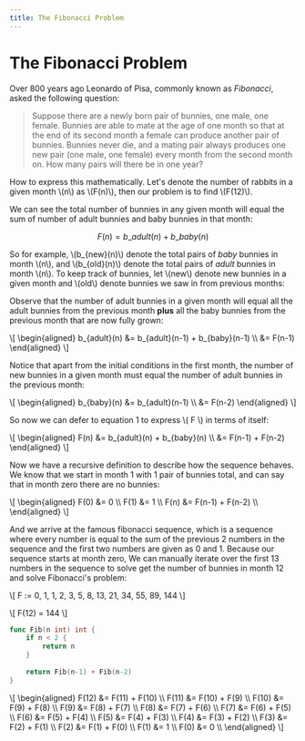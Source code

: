```yaml
---
title: The Fibonacci Problem
---
```


# The Fibonacci Problem

Over 800 years ago Leonardo of Pisa, commonly known as _Fibonacci_, asked the following question:

> Suppose there are a newly born pair of bunnies, one male, one female. Bunnies are able to mate at the age of one month so that at the end of its second month a female can produce another pair of bunnies. Bunnies never die, and a mating pair always produces one new pair (one male, one female) every month from the second month on. How many pairs will there be in one year?

How to express this mathematically. Let's denote the number of rabbits in a given month \\(n\\) as \\(F(n)\\), then our problem is to find \\(F(12)\\).

We can see the total number of bunnies in any given month will equal the sum of number of adult bunnies and baby bunnies in that month:

$$ F(n) = b\_{adult}(n) + b\_{baby}(n) $$

So for example, \\(b\_{new}(n)\\) denote the total pairs of *baby* bunnies in month \\(n\\), and \\(b\_{old}(n)\\) denote the total pairs of *adult* bunnies in month \\(n\\).
To keep track of bunnies, let \\(new\\) denote new bunnies in a given month and \\(old\\) denote bunnies we saw in from previous months:

Observe that the number of adult bunnies in a given month will equal all the adult bunnies from the previous month **plus** all the baby bunnies from the previous month that are now fully grown:

\\[ \\begin{aligned}
b\_{adult}(n) &= b\_{adult}(n-1) + b\_{baby}(n-1) \\\\
              &= F(n-1)
\\end{aligned} \\]

Notice that apart from the initial conditions in the first month, the number of new bunnies in a given month must equal the number of adult bunnies in the previous month:
 
\\[ \\begin{aligned}
b\_{baby}(n) &= b\_{adult}(n-1) \\\\
             &= F(n-2)
\\end{aligned} \\]


So now we can defer to equation 1 to express \\( F \\) in terms of itself:

\\[ \\begin{aligned}
F(n) &= b\_{adult}(n) + b\_{baby}(n) \\\\
              &= F(n-1) + F(n-2)
\\end{aligned} \\]

Now we have a recursive definition to describe how the sequence behaves.
We know that we start in month 1 with 1 pair of bunnies total, and can say that in month zero there are no bunnies:

\\[ \\begin{aligned}
F(0) &= 0 \\\\
F(1) &= 1 \\\\
F(n) &= F(n-1) + F(n-2) \\\\
\\end{aligned} \\]

And we arrive at the famous fibonacci sequence, which is a sequence where every number is equal to the sum of the previous 2 numbers in the sequence and the first two numbers are given as 0 and 1. Because our sequence starts at month zero, We can manually iterate over the first 13 numbers in the sequence to solve get the number of bunnies in month 12 and solve Fibonacci's problem:

\\[ F := 0, 1, 1, 2, 3, 5, 8, 13, 21, 34, 55, 89, 144 \\]

\\[ F(12) = 144 \\]

```go
func Fib(n int) int {
    if n < 2 {
        return n
    }
    
    return Fib(n-1) + Fib(n-2)
}
```

\\[ \\begin{aligned}
F(12) &= F(11) + F(10) \\\\
F(11) &= F(10) + F(9)  \\\\
F(10) &= F(9) + F(8)  \\\\
F(9)  &= F(8) + F(7)  \\\\
F(8)  &= F(7) + F(6)  \\\\
F(7)  &= F(6) + F(5)  \\\\
F(6)  &= F(5) + F(4)  \\\\
F(5)  &= F(4) + F(3)  \\\\
F(4)  &= F(3) + F(2)  \\\\
F(3)  &= F(2) + F(1)  \\\\
F(2)  &= F(1) + F(0)  \\\\
F(1)  &= 1  \\\\
F(0)  &= 0  \\\\
\\end{aligned} \\]
